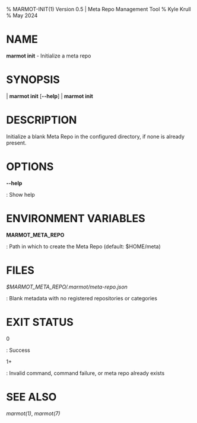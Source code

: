 % MARMOT-INIT(1) Version 0.5 | Meta Repo Management Tool
% Kyle Krull
% May 2024

# NAME

**marmot init** - Initialize a meta repo

# SYNOPSIS

| **marmot init** [**\-\-help**]
| **marmot init**

# DESCRIPTION

Initialize a blank Meta Repo in the configured directory, if none is already present.

# OPTIONS

**-\-help**

: Show help

# ENVIRONMENT VARIABLES

**MARMOT_META_REPO**

: Path in which to create the Meta Repo (default: $HOME/meta)

# FILES

*$MARMOT_META_REPO/.marmot/meta-repo.json*

: Blank metadata with no registered repositories or categories

# EXIT STATUS

0

: Success

1+

: Invalid command, command failure, or meta repo already exists

# SEE ALSO

*marmot(1)*, *marmot(7)*
